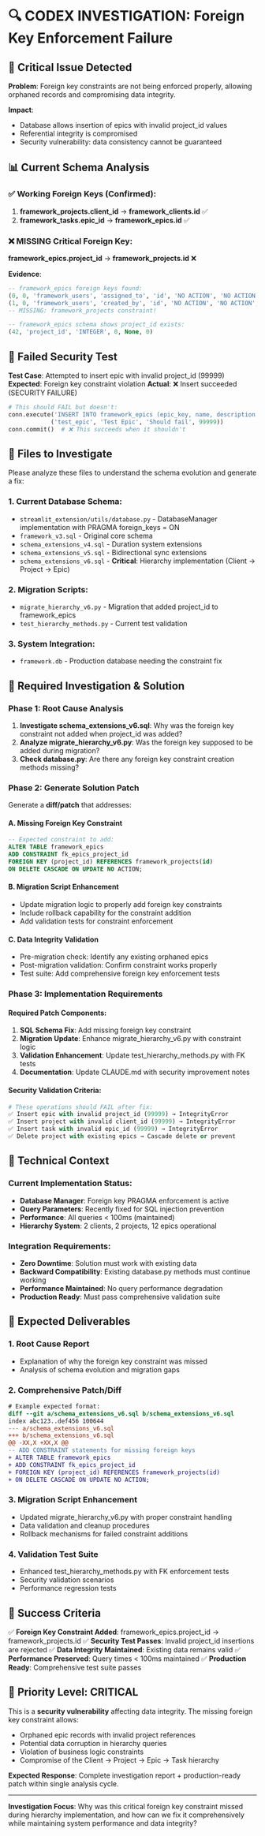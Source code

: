 # 🔍 CODEX INVESTIGATION: Foreign Key Enforcement Failure

## 🚨 Critical Issue Detected

**Problem**: Foreign key constraints are not being enforced properly, allowing orphaned records and compromising data integrity.

**Impact**: 
- Database allows insertion of epics with invalid project_id values
- Referential integrity is compromised
- Security vulnerability: data consistency cannot be guaranteed

## 📊 Current Schema Analysis

### ✅ Working Foreign Keys (Confirmed):
1. **framework_projects.client_id** → **framework_clients.id** ✅
2. **framework_tasks.epic_id** → **framework_epics.id** ✅

### ❌ MISSING Critical Foreign Key:
**framework_epics.project_id** → **framework_projects.id** ❌

**Evidence**:
```sql
-- framework_epics foreign keys found:
(0, 0, 'framework_users', 'assigned_to', 'id', 'NO ACTION', 'NO ACTION', 'NONE')
(1, 0, 'framework_users', 'created_by', 'id', 'NO ACTION', 'NO ACTION', 'NONE')
-- MISSING: framework_projects constraint!

-- framework_epics schema shows project_id exists:
(42, 'project_id', 'INTEGER', 0, None, 0)
```

## 🧪 Failed Security Test

**Test Case**: Attempted to insert epic with invalid project_id (99999)
**Expected**: Foreign key constraint violation
**Actual**: ❌ Insert succeeded (SECURITY FAILURE)

```python
# This should FAIL but doesn't:
conn.execute('INSERT INTO framework_epics (epic_key, name, description, project_id) VALUES (?, ?, ?, ?)', 
            ('test_epic', 'Test Epic', 'Should fail', 99999))
conn.commit()  # ❌ This succeeds when it shouldn't
```

## 📁 Files to Investigate

Please analyze these files to understand the schema evolution and generate a fix:

### 1. Current Database Schema:
- `streamlit_extension/utils/database.py` - DatabaseManager implementation with PRAGMA foreign_keys = ON
- `framework_v3.sql` - Original core schema
- `schema_extensions_v4.sql` - Duration system extensions
- `schema_extensions_v5.sql` - Bidirectional sync extensions  
- `schema_extensions_v6.sql` - **Critical**: Hierarchy implementation (Client → Project → Epic)

### 2. Migration Scripts:
- `migrate_hierarchy_v6.py` - Migration that added project_id to framework_epics
- `test_hierarchy_methods.py` - Current test validation

### 3. System Integration:
- `framework.db` - Production database needing the constraint fix

## 🎯 Required Investigation & Solution

### Phase 1: Root Cause Analysis
1. **Investigate schema_extensions_v6.sql**: Why was the foreign key constraint not added when project_id was added?
2. **Analyze migrate_hierarchy_v6.py**: Was the foreign key supposed to be added during migration?
3. **Check database.py**: Are there any foreign key constraint creation methods missing?

### Phase 2: Generate Solution Patch
Generate a **diff/patch** that addresses:

#### A. Missing Foreign Key Constraint
```sql
-- Expected constraint to add:
ALTER TABLE framework_epics 
ADD CONSTRAINT fk_epics_project_id 
FOREIGN KEY (project_id) REFERENCES framework_projects(id) 
ON DELETE CASCADE ON UPDATE NO ACTION;
```

#### B. Migration Script Enhancement
- Update migration logic to properly add foreign key constraints
- Include rollback capability for the constraint addition
- Add validation tests for constraint enforcement

#### C. Data Integrity Validation
- Pre-migration check: Identify any existing orphaned epics
- Post-migration validation: Confirm constraint works properly
- Test suite: Add comprehensive foreign key enforcement tests

### Phase 3: Implementation Requirements

#### Required Patch Components:
1. **SQL Schema Fix**: Add missing foreign key constraint
2. **Migration Update**: Enhance migrate_hierarchy_v6.py with constraint logic
3. **Validation Enhancement**: Update test_hierarchy_methods.py with FK tests
4. **Documentation**: Update CLAUDE.md with security improvement notes

#### Security Validation Criteria:
```python
# These operations should FAIL after fix:
✅ Insert epic with invalid project_id (99999) → IntegrityError
✅ Insert project with invalid client_id (99999) → IntegrityError  
✅ Insert task with invalid epic_id (99999) → IntegrityError
✅ Delete project with existing epics → Cascade delete or prevent
```

## 🔧 Technical Context

### Current Implementation Status:
- **Database Manager**: Foreign key PRAGMA enforcement is active
- **Query Parameters**: Recently fixed for SQL injection prevention
- **Performance**: All queries < 100ms (maintained)
- **Hierarchy System**: 2 clients, 2 projects, 12 epics operational

### Integration Requirements:
- **Zero Downtime**: Solution must work with existing data
- **Backward Compatibility**: Existing database.py methods must continue working
- **Performance Maintained**: No query performance degradation
- **Production Ready**: Must pass comprehensive validation suite

## 🎯 Expected Deliverables

### 1. **Root Cause Report**
- Explanation of why the foreign key constraint was missed
- Analysis of schema evolution and migration gaps

### 2. **Comprehensive Patch/Diff**
```diff
# Example expected format:
diff --git a/schema_extensions_v6.sql b/schema_extensions_v6.sql
index abc123..def456 100644
--- a/schema_extensions_v6.sql
+++ b/schema_extensions_v6.sql
@@ -XX,X +XX,X @@
-- ADD CONSTRAINT statements for missing foreign keys
+ ALTER TABLE framework_epics 
+ ADD CONSTRAINT fk_epics_project_id 
+ FOREIGN KEY (project_id) REFERENCES framework_projects(id) 
+ ON DELETE CASCADE ON UPDATE NO ACTION;
```

### 3. **Migration Script Enhancement**
- Updated migrate_hierarchy_v6.py with proper constraint handling
- Data validation and cleanup procedures
- Rollback mechanisms for failed constraint additions

### 4. **Validation Test Suite**
- Enhanced test_hierarchy_methods.py with FK enforcement tests
- Security validation scenarios
- Performance regression tests

## 🎯 Success Criteria

✅ **Foreign Key Constraint Added**: framework_epics.project_id → framework_projects.id
✅ **Security Test Passes**: Invalid project_id insertions are rejected
✅ **Data Integrity Maintained**: Existing data remains valid
✅ **Performance Preserved**: Query times < 100ms maintained
✅ **Production Ready**: Comprehensive test suite passes

## 🚀 Priority Level: CRITICAL

This is a **security vulnerability** affecting data integrity. The missing foreign key constraint allows:
- Orphaned epic records with invalid project references
- Potential data corruption in hierarchy queries
- Violation of business logic constraints
- Compromise of the Client → Project → Epic → Task hierarchy

**Expected Response**: Complete investigation report + production-ready patch within single analysis cycle.

---

**Investigation Focus**: Why was this critical foreign key constraint missed during hierarchy implementation, and how can we fix it comprehensively while maintaining system performance and data integrity?